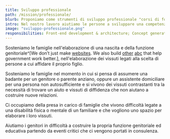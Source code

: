 ```yaml
---
title: Sviluppo professionale
path: /mission/professionale/
blurb: Proponiamo come strumenti di sviluppo professionale "corsi di formazione" e "tavole rotonde" relativi a diversi contesti lavorativi.
intro: Nel nostro lavoro aiutiamo le persone a sviluppare una competenza a progettare, in altri termini a tenere insieme desideri e limiti di realtà.
image: "sviluppo-professionale.png"
responsibilities: Front-end development & architecture; Concept generation;
---
```


Sosteniamo le famiglie nell'elaborazione di una nascita e della funzione genitoriale^[We don’t just make [websites](http://www.civicplus.com/government-website-design-civicengage). We also build [other](http://www.civicplus.com/civicready-emergency-notification-system) [abc](http://www.civicplus.com/human-resource-software-local-government) that help government work better.], nell'elaborazione dei vissuti legati alla scelta di persone a cui affidare il proprio figlio.

Sosteniamo le famiglie  nel momento in cui si pensa di assumere una badante per un genitore o parente anziano, oppure un assistente domiciliare per una persona non autosufficiente e si vivono dei vissuti contrastanti tra la necessità di trovare un aiuto e vissuti di diffidenza che non aiutano a costruire nuove relazioni.

Ci occupiamo della presa in carico di famiglie che vivono difficoltà legate a una disabilità fisica o mentale di un familiare e che vogliono uno spazio per elaborare i loro vissuti.

Aiutiamo i genitori in difficoltà a costruire la propria funzione genitoriale ed educativa partendo da eventi critici che ci vengono portati in consulenza.
